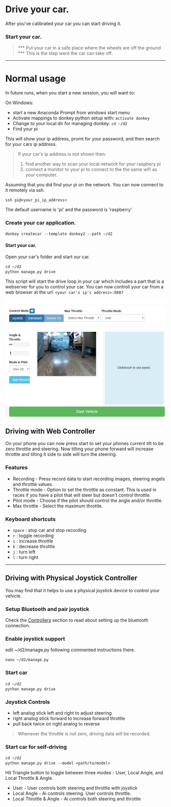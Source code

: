 # Drive your car.

After you've calibrated your car you can start driving it. 

### Start your car.
 
> *** Put your car in a safe place where the wheels are off the ground *** This
is the step were the car can take off. 

---
# Normal usage
In future runs, when you start a new session, you will want to:

On Windows:

* start a new Anaconda Prompt from windows start menu
* Activate mappings to donkey python setup with: ```activate donkey```
* Change to your local dir for managing donkey: ```cd ~/d2```
* Find your pi



This will show your ip address, promt for your password, and then search 
for your cars ip address. 

> If your car's ip address is not shown then:
>
> 1. find another way to scan your local network for your raspbery pi 
> 2. connect a monitor to your pi to connect to the the same wifi as your computer. 


Assuming that you did find your pi on the network. You can now connect to it
remotely via ssh. 

```
ssh pi@<your_pi_ip_address>
```

The default username is 'pi' and the password is 'raspberry'


### Create your car application.

```
donkey createcar --template donkey2 --path ~/d2
```

#### Start your car.
Open your car's folder and start our car. 
```
cd ~/d2
python manage.py drive
```

This script will start the drive loop in your car which includes a part that 
is a webserver for you to control your car. You can now controll your car
from a web browser at the url: `<your car's ip's address>:8887`

![drive UI](../assets/drive_UI.png)

## Driving with Web Controller
On your phone you can now press start to set your phones current tilt to be
zero throttle and steering. Now tilting your phone forward will increase throttle
and tilting it side to side will turn the steering. 


### Features
* Recording - Press record data to start recording images, steering angels and throttle values. 
* Throttle mode - Option to set the throttle as constant. This is used in 
races if you have a pilot that will steer but doesn't control throttle. 
* Pilot mode - Choose if the pilot should control the angle and/or throttle.
* Max throttle - Select the maximum throttle.

### Keyboard shortcuts
* `space` : stop car and stop recording
* `r` : toggle recording
* `i` : increase throttle
* `k` : decrease throttle
* `j` : turn left 
* `l` : turn right 

----

## Driving with Physical Joystick Controller

You may find that it helps to use a physical joystick device to control your vehicle.

### Setup Bluetooth and pair joystick
Check the [Controllers](/parts/controllers/#physical-joystick-controller) section to read about setting up the bluetooth connection.

### Enable joystick support
edit ~/d2/manage.py following commented instructions there.
```
nano ~/d2/manage.py
```

### Start car
```
cd ~/d2
python manage.py drive
```


### Joystick Controls

* left analog stick left and right to adjust steering
* right analog stick forward to increase forward throttle
* pull back twice on right analog to reverse

> Whenever the throttle is not zero, driving data will be recorded.


### Start car for self-driving
```
cd ~/d2
python manage.py drive --model <path/to/model>
```

Hit Triangle button to toggle between three modes - User, Local Angle, and Local Throttle & Angle.

* User - User controls both steering and throttle with joystick
* Local Angle - Ai controls steering. User controls throttle.
* Local Throttle & Angle - Ai controls both steering and throttle




